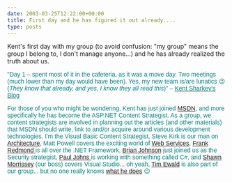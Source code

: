 ```yaml
---
date: 2003-03-25T12:22:00+00:00
title: First day and he has figured it out already....
type: posts
---
```

Kent's first day with my group (to avoid confusion: "my group" means the group I belong to, I don't manage anyone...) and he has already realized the truth about us.

<font face="Arial" color="teal">"Day 1 – spent most of it in the cafeteria, as it was a move day. Two meetings (much lower than my day would have been). Yes, my new team is/are lunatics 😉 (_They know that already, and yes, I know they all read this_)" – [<font face="Arial" color="teal">Kent Sharkey's Blog](https://dotnetweblogs.com/ksharkey/posts/4245.aspx)

For those of you who might be wondering, Kent has just joined [MSDN](https://msdn.microsoft.com), and more specifically he has become the ASP.NET Content Strategist. As a group, we content strategists are involved in planning out the articles (and other materials) that MSDN should write, link to and/or acquire around various development technologies. I'm the Visual Basic Content Strategist, Steve Kirk is our man on [Architecture](https://msdn.microsoft.com/architecture), Matt Powell covers the exciting world of [Web Services](https://msdn.microsoft.com/webservices), [Frank Redmond ](https://www.google.com/search?num=30&hl=en&lr=&ie=UTF-8&oe=UTF-8&safe=off&q=Frank+Redmond+site%3Amsdn.microsoft.com&btnG=Google+Search)is all over the .NET Framework, [Brian Johnson](https://www.amazon.com/exec/obidos/tg/detail/-/0735618747/qid=1048583643/sr=8-5/ref=sr_8_5/102-2505337-1511315?v=glance&s=books&n=507846) just joined us as the Security strategist, [Paul Johns ](https://msdn.microsoft.com/library/en-us/dnguinet/html/drguinetnhp.asp)is working with something called C#, and [Shawn Morrissey](https://dotnetweblogs.com/shawnmor/) (our boss) covers Visual Studio... oh yeah, [Tim Ewald](https://www.gotdotnet.com/team/tewald/default.aspx) is also part of our group... but no one really knows [what he does](https://msdn.microsoft.com/msdnmag/issues/03/03/WebServices/) 😉
